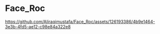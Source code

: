 # Face_Roc



https://github.com/Aliraqimustafa/Face_Roc/assets/126193386/4b9e1464-3e3b-4fd5-ae12-c98e84a322e8

